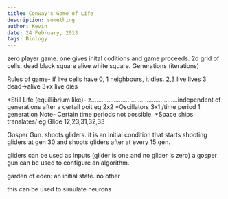 ```yaml
---
title: Conway's Game of Life
description: something
author: Kevin
date: 24 February, 2013
tags: Biology
---
```


zero player game. one gives inital coditions and game proceeds. 2d grid of cells. dead black square alive white square. Generations (iterations)

Rules of game-
if live cells have 0, 1 neighbours, it dies.
2,3 live lives
3  dead->alive
3+x live dies

*Still Life (equillibrium like)- z..................................................independent of generations after a certail poit eg 2x2 
*Oscillators 3x1 /time period 1 generation
Note- Certain time periods not possible.
*Space ships translates/ eg Glide 12,23,31,32,33 

Gosper Gun. shoots gliders. it is an initial condition that starts shooting gliders at gen 30 and shoots gliders after at every 15 gen.

gliders can be used as inputs (glider is one and no glider is zero) a gosper gun can be used to configure an algorithm. 

garden of eden: an initial state. no other 

this can be used to simulate neurons

